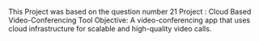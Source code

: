 This Project was based on the question number 21
Project : Cloud Based Video-Conferencing Tool
Objective: A video-conferencing app that uses cloud infrastructure for scalable and high-quality video calls.
